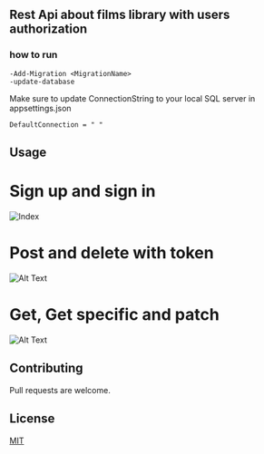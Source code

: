 
## Rest Api about films library with users authorization

### how to run
```
-Add-Migration <MigrationName> 
-update-database
```
Make sure to update ConnectionString to your local SQL server in appsettings.json

```
DefaultConnection = " "

```

## Usage

# Sign up and sign in
![Index](https://user-images.githubusercontent.com/61236659/116003888-79e20b00-a600-11eb-9f8c-4620bcacdafc.png)


# Post and delete with token
![Alt Text](https://recordit.co/lfIt4QGbMH.gif)

# Get, Get specific and patch
![Alt Text](https://recordit.co/qEVkeTeujN.gif)




## Contributing
Pull requests are welcome.


## License
[MIT](https://choosealicense.com/licenses/mit/)

